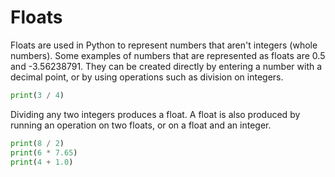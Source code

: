 # Floats

Floats are used in Python to represent numbers that aren't integers (whole numbers).
Some examples of numbers that are represented as floats are 0.5 and -3.56238791.
They can be created directly by entering a number with a decimal point, or by using operations such as division on integers.

```python
print(3 / 4)
```

Dividing any two integers produces a float.
A float is also produced by running an operation on two floats, or on a float and an integer.

```python
print(8 / 2)
print(6 * 7.65)
print(4 + 1.0)
```
